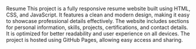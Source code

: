 Resume 
This project is a fully responsive resume website built using HTML, CSS, and JavaScript. It features a clean and modern design, making it easy to showcase professional details effectively. The website includes sections for personal information, skills, projects, certifications, and contact details. It is optimized for better readability and user experience on all devices. The project is hosted using GitHub Pages, allowing easy access and sharing. 
